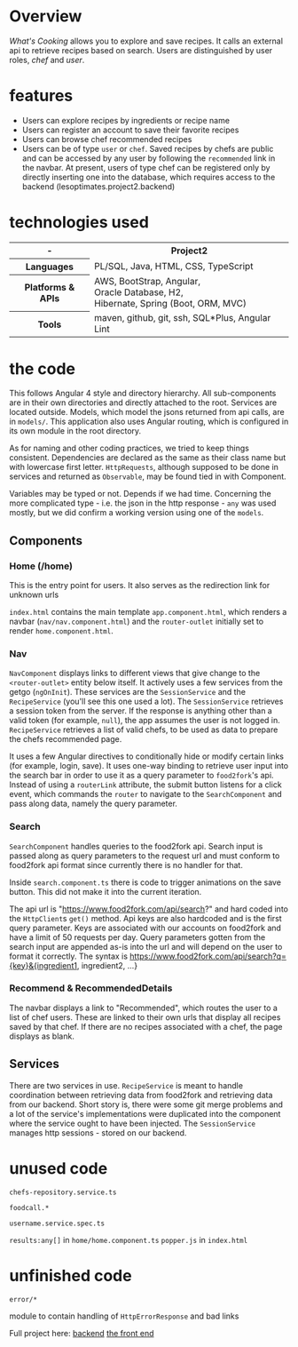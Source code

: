 # Overview
_What's Cooking_ allows you to explore and save recipes. It calls an external api to retrieve recipes based on search. Users are distinguished by user roles, _chef_ and _user_.

# features
 - Users can explore recipes by ingredients or recipe name
 - Users can register an account to save their favorite recipes
 - Users can browse chef recommended recipes 
 - Users can be of type `user` or `chef`. Saved recipes by chefs are public and can be accessed by any user by following the `recommended` link in the navbar. At present, users of type chef can be registered only by directly inserting one into the database, which requires access to the backend (lesoptimates.project2.backend)
# technologies used

<table>
  <tr>
    <th> - </th>
    <th>Project2</th>
  </tr>
  <tr>
    <th>Languages</th>
    <td>PL/SQL, Java, HTML, CSS, TypeScript</td>
  </tr>
  <tr>
    <th>Platforms & APIs</th>
    <td>AWS, BootStrap, Angular, <br>Oracle Database, H2, <br>Hibernate, Spring (Boot, ORM, MVC)</td>
  </tr>
  <tr>
    <th>Tools</th>
    <td>maven, github, git, ssh, SQL*Plus, Angular Lint</td>
  </tr>
</table>

# the code
This follows Angular 4 style and directory hierarchy. 
All sub-components are in their own directories and directly attached to the root. Services are located outside. Models, which model the jsons returned from api calls, are in `models/`. This application also uses Angular routing, which is configured in its own module in the root directory. 

As for naming and other coding practices, we tried to keep things consistent. Dependencies are declared as the same as their class name but with lowercase first letter. `HttpRequests`, although supposed to be done in services and returned as `Observable`, may be found tied in with Component.

Variables may be typed or not. Depends if we had time. Concerning the more complicated type - i.e. the json in the http response - `any` was used mostly, but we did confirm a working version using one of the `models`.

## Components
### Home (/home)
This is the entry point for users. It also serves as the redirection link for unknown urls

`index.html` contains the main template `app.component.html`, which renders a navbar (`nav/nav.component.html`) and the `router-outlet` initially set to render `home.component.html`.

### Nav
`NavComponent` displays links to different views that give change to the `<router-outlet>` entity below itself. It actively uses a few services from the getgo (`ngOnInit`). These services are the `SessionService` and the `RecipeService` (you'll see this one used a lot). The `SessionService` retrieves a session token from the server. If the response is anything other than a valid token (for example, `null`), the app assumes the user is not logged in. `RecipeService` retrieves a list of valid chefs, to be used as data to prepare the chefs recommended page.

It uses a few Angular directives to conditionally hide or modify certain links (for example, login, save). It uses one-way binding to retrieve user input into the search bar in order to use it as a query parameter to `food2fork`'s api. Instead of using a `routerLink` attribute, the submit button listens for a click event, which commands the `router` to navigate to the `SearchComponent` and pass along data, namely the query parameter. 

### Search
`SearchComponent` handles queries to the food2fork api. Search input is passed along as query parameters to the request url and must conform to food2fork api format since currently there is no handler for that. 

Inside `search.component.ts` there is code to trigger animations on the save button. This did not make it into the current iteration.

The api url is "https://www.food2fork.com/api/search?" and hard coded into the `HttpClient`s `get()` method. Api keys are also hardcoded and is the first query parameter. Keys are associated with our accounts on food2fork and have a limit of 50 requests per day. Query parameters gotten from the search input are appended as-is into the url and will depend on the user to format it correctly. The syntax is https://www.food2fork.com/api/search?q={key}&{ingredient1, ingredient2, …}


### Recommend & RecommendedDetails

The navbar displays a link to "Recommended", which routes the user to a list of chef users. These are linked to their own urls that display all recipes saved by that chef. If there are no recipes associated with a chef, the page displays as blank.


## Services
There are two services in use. `RecipeService` is meant to handle coordination between retrieving data from food2fork and retrieving data from our backend. Short story is, there were some git merge problems and a lot of the service's implementations were duplicated into the component where the service ought to have been injected. The `SessionService` manages http sessions - stored on our backend. 
# unused code
`chefs-repository.service.ts`

`foodcall.*`

`username.service.spec.ts`

`results:any[]` in `home/home.component.ts`
`popper.js` in `index.html`
# unfinished code

`error/*`

module to contain handling of `HttpErrorResponse` and bad links

Full project here:
[backend](https://github.com/jbki/project2/tree/master/backend)
[the front end](https://github.com/jbki/project2/tree/master/frontend)
